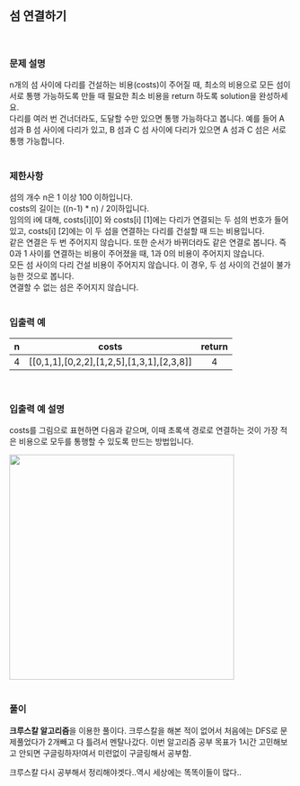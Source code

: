 ## 섬 연결하기

<br>

### 문제 설명

n개의 섬 사이에 다리를 건설하는 비용(costs)이 주어질 때, 최소의 비용으로 모든 섬이 서로 통행 가능하도록 만들 때 필요한 최소 비용을 return 하도록 solution을 완성하세요.  
다리를 여러 번 건너더라도, 도달할 수만 있으면 통행 가능하다고 봅니다. 예를 들어 A 섬과 B 섬 사이에 다리가 있고, B 섬과 C 섬 사이에 다리가 있으면 A 섬과 C 섬은 서로 통행 가능합니다.  
<br>

### 제한사항
섬의 개수 n은 1 이상 100 이하입니다.  
costs의 길이는 ((n-1) * n) / 2이하입니다.  
임의의 i에 대해, costs[i][0] 와 costs[i] [1]에는 다리가 연결되는 두 섬의 번호가 들어있고, costs[i] [2]에는 이 두 섬을 연결하는 다리를 건설할 때 드는 비용입니다.  
같은 연결은 두 번 주어지지 않습니다. 또한 순서가 바뀌더라도 같은 연결로 봅니다. 즉 0과 1 사이를 연결하는 비용이 주어졌을 때, 1과 0의 비용이 주어지지 않습니다.  
모든 섬 사이의 다리 건설 비용이 주어지지 않습니다. 이 경우, 두 섬 사이의 건설이 불가능한 것으로 봅니다.  
연결할 수 없는 섬은 주어지지 않습니다.  
<br>

### 입출력 예
|n|	costs	|return|
|:--:|:--------:|:---:|
|4|	[[0,1,1],[0,2,2],[1,2,5],[1,3,1],[2,3,8]]|	4|

<br>

### 입출력 예 설명
costs를 그림으로 표현하면 다음과 같으며, 이때 초록색 경로로 연결하는 것이 가장 적은 비용으로 모두를 통행할 수 있도록 만드는 방법입니다.  

<img src="https://grepp-programmers.s3.amazonaws.com/files/production/13e2952057/f2746a8c-527c-4451-9a73-42129911fe17.png" width = 400>

<br>

#

### 풀이

**크루스칼 알고리즘**을 이용한 풀이다. 크루스칼을 해본 적이 없어서 처음에는 DFS로 문제풀었다가 2개빼고 다 틀려서 멘탈나갔다.  이번 알고리즘 공부 목표가 1시간 고민해보고 안되면 구글링하자!여서 미련없이 구글링해서 공부함.
   
크루스칼 다시 공부해서 정리해야겟다..역시 세상에는 똑똑이들이 많다..  